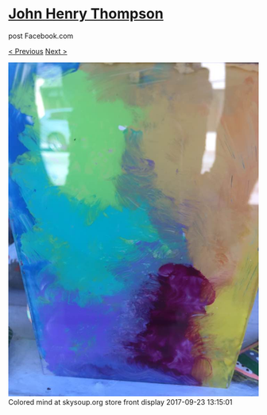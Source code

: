 # [John Henry Thompson](../README.md)
post Facebook.com

[< Previous](2017-09-26-6.md) [Next >](2017-09-23-2.md)

[![](../media/2017-09-23/Timeline-Photos-Colored-mind-at-skysoup-org-store-front-display.jpg)](../README.md)
Colored mind at skysoup.org store front display
2017-09-23 13:15:01